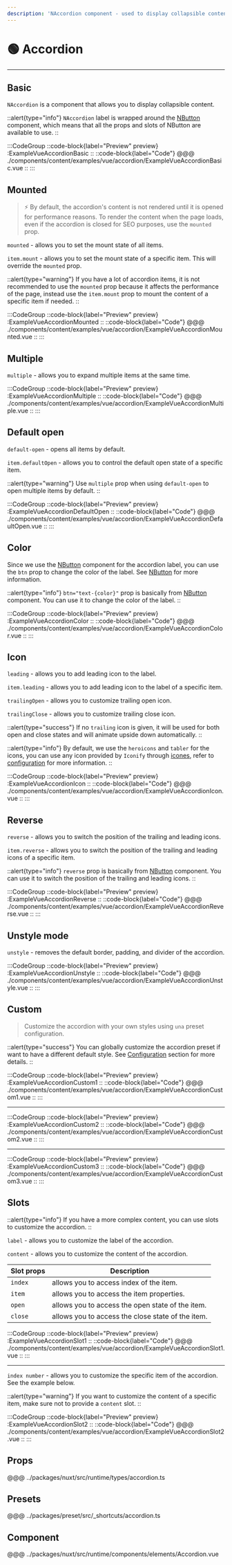 ```yaml
---
description: 'NAccordion component - used to display collapsible content.'
---
```


# 🟢 Accordion

---

## Basic

`NAccordion` is a component that allows you to display collapsible content.

::alert{type="info"}
`NAccordion` label is wrapped around the [NButton](button) component, which means that all the props and slots of NButton are available to use.
::

:::CodeGroup
::code-block{label="Preview" preview}
  :ExampleVueAccordionBasic
::
::code-block{label="Code"}
@@@ ./components/content/examples/vue/accordion/ExampleVueAccordionBasic.vue
::
:::

## Mounted

> ⚡ By default, the accordion's content is not rendered until it is opened for performance reasons. To render the content when the page loads, even if the accordion is closed for SEO purposes, use the `mounted` prop.

`mounted` - allows you to set the mount state of all items.

`item.mount` - allows you to set the mount state of a specific item. This will override the `mounted` prop.

::alert{type="warning"}
If you have a lot of accordion items, it is not recommended to use the `mounted` prop because it affects the performance of the page, instead use the `item.mount` prop to mount the content of a specific item if needed.
::

:::CodeGroup
::code-block{label="Preview" preview}
  :ExampleVueAccordionMounted
::
::code-block{label="Code"}
@@@ ./components/content/examples/vue/accordion/ExampleVueAccordionMounted.vue
::
:::

## Multiple

`multiple` - allows you to expand multiple items at the same time.

:::CodeGroup
::code-block{label="Preview" preview}
  :ExampleVueAccordionMultiple
::
::code-block{label="Code"}
@@@ ./components/content/examples/vue/accordion/ExampleVueAccordionMultiple.vue
::
:::

## Default open

`default-open` - opens all items by default.

`item.defaultOpen` - allows you to control the default open state of a specific item.

::alert{type="warning"}
Use `multiple` prop when using `default-open` to open multiple items by default.
::

:::CodeGroup
::code-block{label="Preview" preview}
  :ExampleVueAccordionDefaultOpen
::
::code-block{label="Code"}
@@@ ./components/content/examples/vue/accordion/ExampleVueAccordionDefaultOpen.vue
::
:::

## Color

Since we use the [NButton](button) component for the accordion label, you can use the `btn` prop to change the color of the label. See [NButton](button) for more information.

::alert{type="info"}
`btn="text-{color}"` prop is basically from [NButton](button) component. You can use it to change the color of the label.
::

:::CodeGroup
::code-block{label="Preview" preview}
  :ExampleVueAccordionColor
::
::code-block{label="Code"}
@@@ ./components/content/examples/vue/accordion/ExampleVueAccordionColor.vue
::
:::


## Icon

`leading` - allows you to add leading icon to the label.

`item.leading` - allows you to add leading icon to the label of a specific item.

`trailingOpen` - allows you to customize trailing open icon.

`trailingClose` - allows you to customize trailing close icon.

::alert{type="success"}
  If no `trailing` icon is given, it will be used for both open and close states and will animate upside down automatically.
::

::alert{type="info"}
By default, we use the `heroicons` and `tabler` for the icons, you can use any icon provided by `Iconify` through [icones](https://icones.js.org/), refer to [configuration](/getting-started/configuration) for more information.
::

:::CodeGroup
::code-block{label="Preview" preview}
  :ExampleVueAccordionIcon
::
::code-block{label="Code"}
@@@ ./components/content/examples/vue/accordion/ExampleVueAccordionIcon.vue
::
:::

## Reverse

`reverse` - allows you to switch the position of the trailing and leading icons.

`item.reverse` - allows you to switch the position of the trailing and leading icons of a specific item.

::alert{type="info"}
`reverse` prop is basically from [NButton](button) component. You can use it to switch the position of the trailing and leading icons.
::

:::CodeGroup
::code-block{label="Preview" preview}
  :ExampleVueAccordionReverse
::
::code-block{label="Code"}
@@@ ./components/content/examples/vue/accordion/ExampleVueAccordionReverse.vue
::
:::

## Unstyle mode

`unstyle` - removes the default border, padding, and divider of the accordion.

:::CodeGroup
::code-block{label="Preview" preview}
  :ExampleVueAccordionUnstyle
::
::code-block{label="Code"}
@@@ ./components/content/examples/vue/accordion/ExampleVueAccordionUnstyle.vue
::
:::

## Custom

> Customize the accordion with your own styles using `una` preset configuration.

::alert{type="success"}
  You can globally customize the accordion preset if want to have a different default style. See [Configuration](/getting-started/configuration) section for more details.
::

:::CodeGroup
::code-block{label="Preview" preview}
  :ExampleVueAccordionCustom1
::
::code-block{label="Code"}
@@@ ./components/content/examples/vue/accordion/ExampleVueAccordionCustom1.vue
::
:::

---

:::CodeGroup
::code-block{label="Preview" preview}
  :ExampleVueAccordionCustom2
::
::code-block{label="Code"}
@@@ ./components/content/examples/vue/accordion/ExampleVueAccordionCustom2.vue
::
:::

---

:::CodeGroup
::code-block{label="Preview" preview}
  :ExampleVueAccordionCustom3
::
::code-block{label="Code"}
@@@ ./components/content/examples/vue/accordion/ExampleVueAccordionCustom3.vue
::
:::

## Slots

::alert{type="info"}
If you have a more complex content, you can use slots to customize the accordion.
::

`label` - allows you to customize the label of the accordion.

`content` - allows you to customize the content of the accordion.

| Slot props | Description                                       |
| ---------- | ------------------------------------------------- |
| `index`    | allows you to access index of the item.           |
| `item`     | allows you to access the item properties.         |
| `open`     | allows you to access the open state of the item.  |
| `close`    | allows you to access the close state of the item. |

:::CodeGroup
::code-block{label="Preview" preview}
  :ExampleVueAccordionSlot1
::
::code-block{label="Code"}
@@@ ./components/content/examples/vue/accordion/ExampleVueAccordionSlot1.vue
::
:::

---

`index number` - allows you to customize the specific item of the accordion. See the example below.

::alert{type="warning"}
If you want to customize the content of a specific item, make sure not to provide a `content` slot.
::

:::CodeGroup
::code-block{label="Preview" preview}
  :ExampleVueAccordionSlot2
::
::code-block{label="Code"}
@@@ ./components/content/examples/vue/accordion/ExampleVueAccordionSlot2.vue
::
:::

## Props
@@@ ../packages/nuxt/src/runtime/types/accordion.ts

## Presets
@@@ ../packages/preset/src/_shortcuts/accordion.ts

## Component
@@@ ../packages/nuxt/src/runtime/components/elements/Accordion.vue


